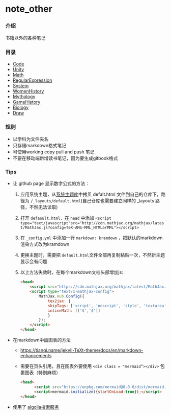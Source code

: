 # note_other
### 介绍

书籍以外的各种笔记

### 目录
- [Code](/_post/Code/summary)
- [Unity](/_post/Unity/summary)
- [Math](/_post/math/summary)
- [RegularExpression](/_post/RegularExpression/summary)
- [System](/_post/system/summary)
- [WomenHistory](/_post/WomensHistory/summary)
- [Mythology](/_post/mythology/summary)
- [GameHistory](/_post/GameHistory/summary)
- [Biology](/_post/Biology/summary)
- [Draw](/_post/Draw/summary)




### 规则

- 以学科为文件夹名
- 只存储markdown格式笔记
- 可使用working copy pull and push 笔记
- 不要在移动端新增读书笔记，因为要生成gitbook格式

### Tips

- 让 github page 显示数字公式的方法：
  1. 应用系统主题，从[系统主题库](https://pages.github.com/themes/)中拷贝 defalt.html 文件到自己的仓库下，路径为 `/_layouts/default.html`(自己仓库也需要建立同样的 _layouts 路径，不然无法读取)
  
  2. 打开 `defaoult.html`，在 `head` 中添加 `<script type="text/javascript"src="http://cdn.mathjax.org/mathjax/latest/MathJax.js?config=TeX-AMS-MML_HTMLorMML"></script>`
  
  3. 在 `_config.yml` 中添加一行 `markdown: kramdown` ，把默认的markdown渲染方式改为kramdown
  
  4. 更换主题时，需要把 `default.html`文件全部再复制粘贴一次，不然新主题显示会有问题
  
  5. 以上方法失效时，在每个markdown文档头部增加js:
  
     ```html
     <head>
         <script src="https://cdn.mathjax.org/mathjax/latest/MathJax.js?config=TeX-AMS-MML_HTMLorMML" type="text/javascript"></script>
         <script type="text/x-mathjax-config">
             MathJax.Hub.Config({
                 tex2jax: {
                 skipTags: ['script', 'noscript', 'style', 'textarea', 'pre'],
                 inlineMath: [['$','$']]
                 }
             });
         </script>
     </head>
     ```
  
  
  
- 在markdown中画图表的方法
  
  - https://tianqi.name/jekyll-TeXt-theme/docs/en/markdown-enhancements
  
  - 需要在页头引用，且在图表外要使用 `<div class = "mermaid”></div>` 包裹图表（特别麻烦）
  
    ```html
    <head>
          <script src="https://unpkg.com/mermaid@8.0.0/dist/mermaid.min.js"></script>
          <script>mermaid.initialize({startOnLoad:true});</script>
    </head>
    ```
  
- 使用了 [algolia搜索服务](https://www.algolia.com/)

